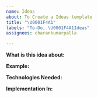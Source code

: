 ```yaml
---
name: Ideas
about: To Create a Ideas template
title: "\U0001F4A1"
labels: "To-Do, \U0001F4A1Ideas"
assignees: charankumarpalla

---
```


**What is this idea about:**



**Example:**


**Technologies Needed:**

**Implementation In:**

